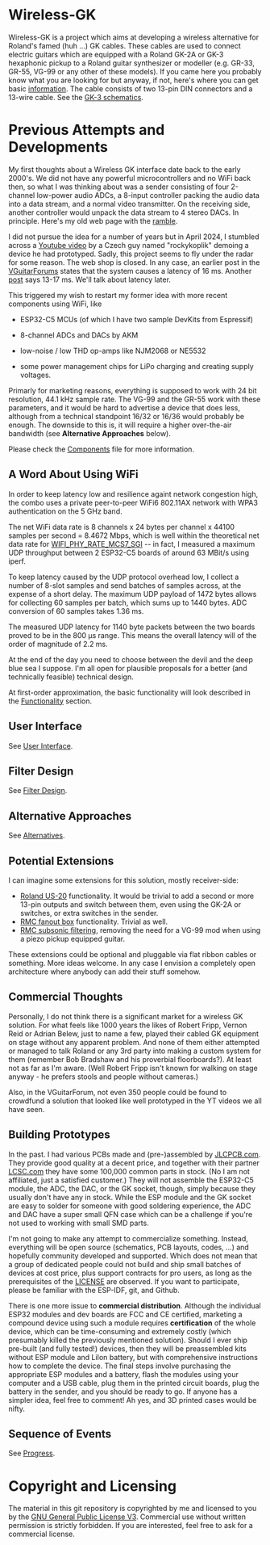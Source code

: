 # Wireless-GK

Wireless-GK is a project which aims at developing a wireless alternative for Roland's famed (huh ...) GK cables. These cables are used to connect electric guitars which are equipped with a Roland GK-2A or GK-3 hexaphonic pickup to a Roland guitar synthesizer or modeller (e.g. GR-33, GR-55, VG-99 or any other of these models).  If you came here you probably know what you are looking for but anyway, if not, here's where you can get basic [information](https://en.wikipedia.org/wiki/Guitar_synthesizer#Roland_GK_interface). The cable consists of two 13-pin DIN connectors and a 13-wire cable. See the [GK-3 schematics](doc/GK-3-schematics.png). 

# Previous Attempts and Developments

My first thoughts about a Wireless GK interface date back to the early 2000's. We did not have any powerful microcontrollers and no WiFi back then, so what I was thinking about was a sender consisting of four 2-channel low-power audio ADCs, a 8-input controller packing the audio data into a data  stream, and a normal video transmitter.  On the receiving side, another controller would unpack the data stream to 4 stereo DACs. In principle.  Here's my old web page with the [ramble](https://www.muc.de/~hm/music/Wireless-GK/).

I did not pursue the idea for a number of years but in April 2024, I stumbled across a [Youtube video](https://www.youtube.com/watch?v=Ek9ydo4c_C4) by a Czech guy named "rockykoplik" demoing a device he had prototyped. Sadly, this project seems to fly under the radar for some reason. The web shop is closed. In any case, an earlier post in the [VGuitarForums](https://www.vguitarforums.com/smf/index.php?msg=257890) states that the system causes a latency of 16 ms. Another [post](https://www.vguitarforums.com/smf/index.php?msg=251550) says 13-17 ms. We'll talk about latency later. 

This triggered my wish to restart my former idea with more recent components using WiFi, like 

  * ESP32-C5 MCUs (of which I have two sample DevKits from Espressif)

  * 8-channel ADCs and DACs by AKM

  * low-noise / low THD op-amps like NJM2068 or NE5532
  
  * some power management chips for LiPo charging and creating supply voltages.
 
Primarly for marketing reasons, everything is supposed to work with 24 bit resolution, 44.1 kHz sample rate. The VG-99 and the GR-55 work with these parameters, and it would be hard to advertise a device that does less, although from a technical standpoint 16/32 or 16/36 would probably be enough. The downside to this is, it will require a higher over-the-air bandwidth (see **Alternative Approaches** below). 

Please check the [Components](doc/Components.md) file for more information. 

## A Word About Using WiFi

In order to keep latency low and resilience againt network congestion high, the combo uses a private peer-to-peer WiFi6 802.11AX network with WPA3 authentication on the 5 GHz band. 

The net WiFi data rate is 8 channels x 24 bytes per channel x 44100 samples per second = 8.4672 Mbps, which is well within the theoretical net data rate for [WIFI_PHY_RATE_MCS7_SGI](https://docs.espressif.com/projects/esp-idf/en/latest/esp32c5/api-reference/network/esp_wifi.html#_CPPv415wifi_phy_rate_t) -- in fact, I measured a maximum UDP throughput between 2 ESP32-C5 boards of around 63 MBit/s using iperf. 

To keep latency caused by the UDP protocol overhead low, I collect a number of 8-slot samples and send batches of samples across, at the expense of a short delay. The maximum UDP payload of 1472 bytes allows for collecting 60 samples per batch, which sums up to 1440 bytes. ADC conversion of 60 samples takes 1.36 ms. 

The measured UDP latency for 1140 byte packets between the two boards proved to be in the 800 µs range. This means the overall latency will of the order of magnitude of 2.2 ms. 

At the end of the day you need to choose between the devil and the deep blue sea I suppose. I'm all open for plausible proposals for a better (and technically feasible) technical design. 

At first-order approximation, the basic functionality will look described in the [Functionality](doc/Functionality.md) section. 

## User Interface

See [User Interface](doc/Userinterface.md). 


## Filter Design

See [Filter Design](doc/Filterdesign.md). 

## Alternative Approaches

See [Alternatives](doc/Alternatives.md). 

## Potential Extensions

I can imagine some extensions for this solution, mostly receiver-side: 

  * [Roland US-20](https://www.roland.com/global/products/us-20/) functionality. It would be trivial to add a second or more 13-pin outputs and switch between them, even using the GK-2A or switches, or extra switches in the sender.
  * [RMC fanout box](https://www.rmcpickup.com/fanoutbox.html) functionality. Trivial as well. 
  * [RMC subsonic filtering](https://www.joness.com/gr300/Filter-Buffer.htm), removing the need for a VG-99 mod when using a piezo pickup equipped guitar. 

These extensions could be optional and pluggable via flat ribbon cables or something. More ideas welcome. In any case I envision a completely open architecture where anybody can add their stuff somehow. 

## Commercial Thoughts

Personally, I do not think there is a significant market for a wireless GK solution. For what feels like 1000 years the likes of Robert Fripp, Vernon Reid or Adrian Belew, just to name a few, played their cabled GK equipment on stage without any apparent problem. And none of them either attempted or managed to talk Roland or any 3rd party into making a custom system for them (remember Bob Bradshaw and his proverbial floorboards?). At least not as far as I'm aware. (Well Robert Fripp isn't known for walking on stage anyway - he prefers stools and people without cameras.)

Also, in the VGuitarForum, not even 350 people could be found to crowdfund a solution that looked like well prototyped in the YT videos we all have seen. 

## Building Prototypes

In the past. I had various PCBs made and (pre-)assembled by [JLCPCB.com](https://jlcpcb.com/). They provide good quality at a decent price, and together with their partner [LCSC.com](https://www.lcsc.com/) they have some 100,000 common parts in stock. (No I am not affiliated, just a satisfied customer.)  They will not assemble the ESP32-C5 module, the ADC, the DAC, or the GK socket, though, simply because they usually don't have any in stock. While the ESP module and the GK socket are easy to solder for someone with good soldering experience, the ADC and DAC have a super small QFN case which can be a challenge if you're not used to working with small SMD parts. 

I'm not going to make any attempt to commercialize something. Instead, everything will be open source (schematics, PCB layouts, codes, ...) and hopefully community developed and supported. Which does not mean that a group of dedicated people could not build and ship small batches of devices at cost price, plus support contracts for pro users, as long as the prerequisites of the [LICENSE](COPYING) are observed. If you want to participate, please be familiar with the ESP-IDF, git, and Github. 

There is one more issue to **commercial distribution**. Although the individual ESP32 modules and dev boards are FCC and CE certified, marketing a compound device using such a module requires **certification** of the whole device, which can be time-consuming and extremely costly (which presumably killed the previously mentioned solution). Should I ever ship pre-built (and fully tested!) devices, then they will be preassembled kits without ESP module and LiIon battery, but with comprehensive instructions how to complete the device. The final steps involve purchasing the appropriate ESP modules and a battery, flash the modules using your computer and a USB cable, plug them in the printed circuit boards, plug the battery in the sender, and you should be ready to go. If anyone has a simpler idea, feel free to comment! Ah yes, and 3D printed cases would be nifty. 

## Sequence of Events

See [Progress](doc/Progress.md). 

# Copyright and Licensing

The material in this git repository is copyrighted by me and licensed to you by the [GNU General Public License V3](https://www.gnu.org/licenses/gpl-3.0.en.html). Commercial use without written permission is strictly forbidden. If you are interested, feel free to ask for a commercial license. 



